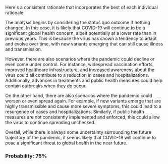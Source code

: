 Here's a consistent rationale that incorporates the best of each individual rationale:

The analysis begins by considering the status quo outcome if nothing changed. In this case, it is likely that COVID-19 will continue to be a significant global health concern, albeit potentially at a lower rate than in previous years. This is because the virus has shown a tendency to adapt and evolve over time, with new variants emerging that can still cause illness and transmission.

However, there are also scenarios where the pandemic could decline or even come under control. For instance, widespread vaccination efforts, improved healthcare infrastructure, and increased awareness about the virus could all contribute to a reduction in cases and hospitalizations. Additionally, advances in treatments and public health measures could help contain outbreaks when they do occur.

On the other hand, there are also scenarios where the pandemic could worsen or even spread again. For example, if new variants emerge that are highly transmissible and cause more severe symptoms, this could lead to a resurgence of cases and hospitalizations. Similarly, if public health measures are not consistently implemented and enforced, this could allow the virus to continue spreading unchecked.

Overall, while there is always some uncertainty surrounding the future trajectory of the pandemic, it seems likely that COVID-19 will continue to pose a significant threat to global health in the near future.

### Probability: 75%